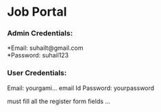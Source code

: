 <h1>Job Portal</h1>

<h3>Admin Credentials:</h3>
*Email: suhailt@gmail.com <br>
*Password: suhail123

<h3>User Credentials:</h3>
Email: yourgami... email Id
Password: yourpassword

must fill all the register form fields ...



